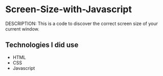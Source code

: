 # Screen-Size-with-Javascript

DESCRIPTION: This is a code to discover the correct screen size of your current window.

## Technologies I did use
- HTML
- CSS
- Javascript
